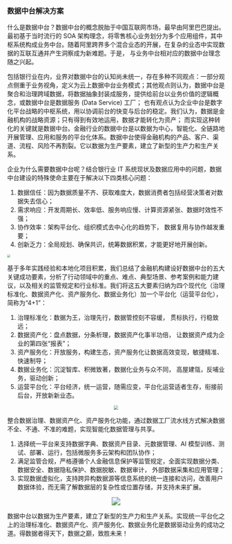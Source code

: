 ### 数据中台解决方案

什么是数据中台？数据中台的概念脱胎于中国互联网市场，最早由阿里巴巴提出。最初基于当时流行的 SOA 架构理念，将零售核心业务划分为多个应用组件，其中枢系统构成业务中台。随着阿里跨界多个混合业态的开展，在复杂的业态中实现数据的互联互通并产生洞察成为新难题。于是， 与业务中台相对应的数据中台理念随之兴起。

包括银行业在内，业界对数据中台的认知尚未统一，存在多种不同观点：一部分观点侧重于业务视角，定义为云上数据中台业务模式；其他观点则认为，数据中台是聚合和治理跨域数据，将数据抽象封装成服务，提供给前台以业务价值的逻辑概念，或数据中台是数据服务 (Data Service) 工厂； 也有观点认为企业中台是数字化平台战略的中枢系统，用以协调前台的快变与后台的稳定。我们认为，数据是金融机构的战略资源；只有得到有效地运用，数据才能转化为资产； 而实现这种转化的关键就是数据中台。金融行业的数据中台是以数据为中心，智能化、全链路地开展管理、应用和服务的平台化体系。数据中台使得金融机构的产品、客户、渠道、流程、风险不再割裂。它以数据为生产要素，建立了新型的生产力和生产关系。

企业为什么需要数据中台呢？结合银行业 IT 系统现状及数据应用中的问题，数据中台建设的特殊使命主要在于解决以下四类核心问题：

1. 数据信任：因为数据质量不齐、获取难度大，数据消费者包括经营决策者对数据失去信心；
2. 需求响应：开发周期长、效率低、服务响应慢、计算资源紧张、数据时效性不强；
3. 协作效率：架构平台化、组织模式去中心化的趋势下， 数据复用与协作越发重要；
4. 创新乏力：全局规划、确保共识，统筹数据积累，才能更好地开展创新。

<div align=“center”><img src="https://z3.ax1x.com/2021/08/25/hEFsrn.png" style="zoom: 45%;" /></div>

基于多年实践经验和本地化项目积累，我们总结了金融机构建设好数据中台的五大关键成功要素，分析了行动领域中的重点、难点、典型场景、参考案例和能力建议，以及相关的监管规定和行业标准。我们将这五大要素归纳为四个现代化（治理标准化、数据资产化、资产服务化、数据业务化）加一个平台化（运营平台化），简称为“4+1”：
1. 治理标准化：数据为王，治理先行，数据管控刻不容缓， 贯标执行，行稳致远；
2. 数据资产化：盘点数据，分条析理，数据资产化事半功倍， 让数据资产成为企业的第四张“报表”；
3. 资产服务化：开放服务，构建生态，资产服务化让数据高效变现，敏捷精准、快速制导；
4. 数据业务化：沉淀智库、积微致著，数据化业务与众不同， 高屋建瓴，反哺业务，驱动创新；
5. 运营平台化：平台经济，统一运营，随需应变，平台化运营适者生存，衔接前后台，开放新新业态。

<div align="center"><img src="https://z3.ax1x.com/2021/08/25/hEFcV0.png" style="zoom:60%;" /></div>

整合数据治理、数据资产化、资产服务化功能，通过数据工厂流水线方式解决数据不全、不通、不准的难题，实现智能化数据管理与共享。
1. 选择统一平台来支持数据字典、数据资产目录、元数据管理、AI 模型训练、测试、部署、运行，包括微服务多云架构和团队协作；
2. 满足监管合规，严格遵循个人金融信息保护等监管规定，全面实现数据分类、数据安全、数据隐私保护、数据脱敏、数据审计， 外部数据采集和应用管理；
3. 实现数据虚拟化，支持跨异构数据源等信息系统的统一连接和访问，改善用户数据体验，而无需了解数据层的复杂性或位置存储，并支持未来扩展。

<div align="center"><img src="https://z3.ax1x.com/2021/08/25/hEFybq.png" style="zoom:120%;" /></div>

数据中台以数据为生产要素，建立了新型的生产力和生产关系。实现统一平台化之上的治理标准化、数据资产化、资产服务化、数据业务化是数据驱动业务的成功之道。得数据者得天下，数据之巅，致胜未来！

